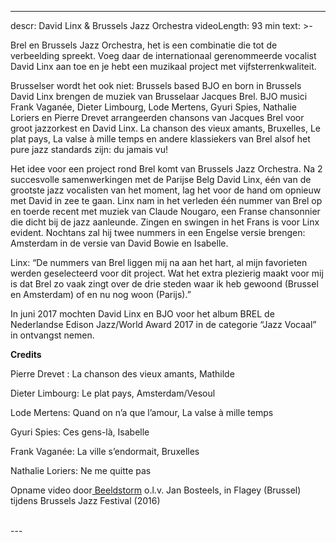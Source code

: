 
---
descr: David Linx & Brussels Jazz Orchestra
videoLength: 93 min
text: >-
  <p>Brel en Brussels Jazz Orchestra, het is een combinatie die tot de verbeelding spreekt. Voeg daar de internationaal gerenommeerde vocalist David Linx aan toe en je hebt een muzikaal project met vijfsterrenkwaliteit.</p><p>Brusselser wordt het ook niet: Brussels based BJO en born in Brussels David Linx brengen de muziek van Brusselaar Jacques Brel. BJO musici Frank Vaganée, Dieter Limbourg, Lode Mertens, Gyuri Spies, Nathalie Loriers en Pierre Drevet arrangeerden chansons van Jacques Brel voor groot jazzorkest en David Linx. La chanson des vieux amants, Bruxelles, Le plat pays, La valse à mille temps en andere klassiekers van Brel alsof het pure jazz standards zijn: du jamais vu! </p><p>Het idee voor een project rond Brel komt van Brussels Jazz Orchestra. Na 2 succesvolle samenwerkingen met de Parijse Belg David Linx, één van de grootste jazz vocalisten van het moment, lag het voor de hand om opnieuw met David in zee te gaan. Linx nam in het verleden één nummer van Brel op en toerde recent met muziek van Claude Nougaro, een Franse chansonnier die dicht bij de jazz aanleunde. Zingen en swingen in het Frans is voor Linx evident. Nochtans zal hij twee nummers in een Engelse versie brengen: Amsterdam in de versie van David Bowie en Isabelle.</p><p>Linx: “De nummers van Brel liggen mij na aan het hart, al mijn favorieten werden geselecteerd voor dit project. Wat het extra plezierig maakt voor mij is dat Brel zo vaak zingt over de drie steden waar ik heb gewoond (Brussel en Amsterdam) of en nu nog woon (Parijs).”</p><p>In juni 2017 mochten David Linx en BJO voor het album BREL de Nederlandse Edison Jazz/World Award 2017 in de categorie “Jazz Vocaal” in ontvangst nemen.</p><p><strong>Credits</strong></p><p>Pierre Drevet : La chanson des vieux amants, Mathilde</p><p>Dieter Limbourg: Le plat pays, Amsterdam/Vesoul</p><p>Lode Mertens: Quand on n’a que l’amour, La valse à mille temps</p><p>Gyuri Spies: Ces gens-là, Isabelle</p><p>Frank Vaganée: La ville s’endormait, Bruxelles</p><p>Nathalie Loriers: Ne me quitte pas</p><p>Opname video door<a href="http://www.beeldstorm.be"> Beeldstorm</a> o.l.v. Jan Bosteels, in Flagey (Brussel) tijdens Brussels Jazz Festival (2016) <br>‍</p>
---
